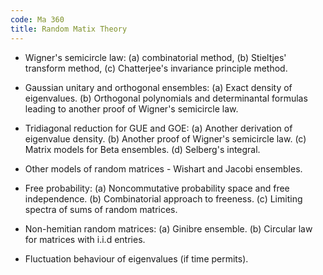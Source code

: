 ```yaml
---
code: Ma 360
title: Random Matix Theory
---
```


- Wigner's semicircle law:
(a) combinatorial method,
(b) Stieltjes' transform method,
(c) Chatterjee's invariance principle method.

- Gaussian unitary and orthogonal ensembles:
(a) Exact density of eigenvalues.
(b) Orthogonal polynomials and determinantal formulas leading to another proof of Wigner's semicircle law.

- Tridiagonal reduction for GUE and GOE:
(a) Another derivation of eigenvalue density.
(b) Another proof of Wigner's semicircle law.
(c) Matrix models for Beta ensembles.
(d) Selberg's integral.

- Other models of random matrices - Wishart and Jacobi ensembles.

- Free probability:
(a) Noncommutative probability space and free independence.
(b) Combinatorial approach to freeness.
(c) Limiting spectra of sums of random matrices.

- Non-hemitian random matrices:
(a) Ginibre ensemble.
(b) Circular law for matrices with i.i.d entries.

- Fluctuation behaviour of eigenvalues (if time permits).
